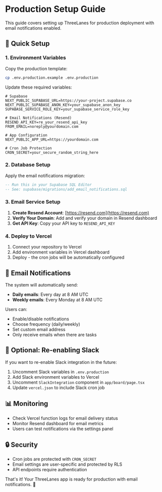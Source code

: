 # Production Setup Guide

This guide covers setting up ThreeLanes for production deployment with email notifications enabled.

## 🚀 Quick Setup

### 1. Environment Variables

Copy the production template:
```bash
cp .env.production.example .env.production
```

Update these required variables:
```env
# Supabase
NEXT_PUBLIC_SUPABASE_URL=https://your-project.supabase.co
NEXT_PUBLIC_SUPABASE_ANON_KEY=your_supabase_anon_key
SUPABASE_SERVICE_ROLE_KEY=your_supabase_service_role_key

# Email Notifications (Resend)
RESEND_API_KEY=re_your_resend_api_key
FROM_EMAIL=noreply@yourdomain.com

# App Configuration
NEXT_PUBLIC_APP_URL=https://yourdomain.com

# Cron Job Protection
CRON_SECRET=your_secure_random_string_here
```

### 2. Database Setup

Apply the email notifications migration:
```sql
-- Run this in your Supabase SQL Editor
-- See: supabase/migrations/add_email_notifications.sql
```

### 3. Email Service Setup

1. **Create Resend Account**: [https://resend.com](https://resend.com)
2. **Verify Your Domain**: Add and verify your domain in Resend dashboard
3. **Get API Key**: Copy your API key to `RESEND_API_KEY`

### 4. Deploy to Vercel

1. Connect your repository to Vercel
2. Add environment variables in Vercel dashboard
3. Deploy - the cron jobs will be automatically configured

## 📧 Email Notifications

The system will automatically send:
- **Daily emails**: Every day at 8 AM UTC
- **Weekly emails**: Every Monday at 8 AM UTC

Users can:
- Enable/disable notifications
- Choose frequency (daily/weekly)
- Set custom email address
- Only receive emails when there are tasks

## 🔧 Optional: Re-enabling Slack

If you want to re-enable Slack integration in the future:

1. Uncomment Slack variables in `.env.production`
2. Add Slack environment variables to Vercel
3. Uncomment `SlackIntegration` component in `app/board/page.tsx`
4. Update `vercel.json` to include Slack cron job

## 📊 Monitoring

- Check Vercel function logs for email delivery status
- Monitor Resend dashboard for email metrics
- Users can test notifications via the settings panel

## 🔒 Security

- Cron jobs are protected with `CRON_SECRET`
- Email settings are user-specific and protected by RLS
- API endpoints require authentication

That's it! Your ThreeLanes app is ready for production with email notifications. 🎉
